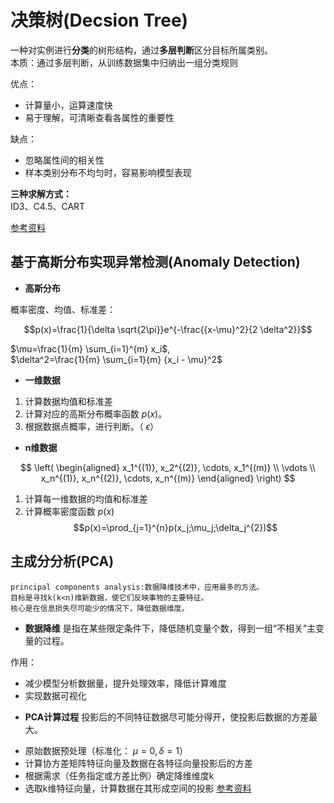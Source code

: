 # 决策树(Decsion Tree)

一种对实例进行**分类**的树形结构，通过**多层判断**区分目标所属类别。  
本质：通过多层判断，从训练数据集中归纳出一组分类规则

优点：
- 计算量小，运算速度快
- 易于理解，可清晰查看各属性的重要性

缺点：
- 忽略属性间的相关性
- 样本类别分布不均匀时，容易影响模型表现


**三种求解方式：**  
ID3、C4.5、CART

[参考资料](https://www.cnblogs.com/callyblog/p/9724823.html)  

## 基于高斯分布实现异常检测(Anomaly Detection)

- **高斯分布**

概率密度、均值、标准差：

 $$p(x)=\frac{1}{\delta \sqrt{2\pi}}e^{-\frac{{x-\mu}^2}{2 \delta^2}}$$

 $\mu=\frac{1}{m} \sum_{i=1}^{m} x_i$,  
 $\delta^2=\frac{1}{m} \sum_{i=1}{m} {x_i - \mu}^2$  

- **一维数据**
1. 计算数据均值和标准差
2. 计算对应的高斯分布概率函数 $p(x)$。
3. 根据数据点概率，进行判断。（ $\epsilon$）

- **n维数据**


$$ 
\left( 
\begin{aligned}
x_1^{(1)}, x_2^{(2)}, \cdots, x_1^{(m)} \\
   \vdots   \\
x_n^{(1)}, x_n^{(2)}, \cdots, x_n^{(m)} 
\end{aligned}
\right)
$$  

1. 计算每一维数据的均值和标准差
2. 计算概率密度函数 $p(x)$
$$p(x)=\prod_{j=1}^{n}p(x_j;\mu_j;\delta_j^{2})$$

## 主成分分析(PCA)
    principal components analysis:数据降维技术中，应用最多的方法。
    目标是寻找k(k<n)维新数据，使它们反映事物的主要特征。
    核心是在信息损失尽可能少的情况下，降低数据维度。

- **数据降维**
是指在某些限定条件下，降低随机变量个数，得到一组“不相关”主变量的过程。

作用：  
+ 减少模型分析数据量，提升处理效率，降低计算难度
+ 实现数据可视化

- **PCA计算过程**
投影后的不同特征数据尽可能分得开，使投影后数据的方差最大。

* 原始数据预处理（标准化： $\mu=0,\delta=1$）
* 计算协方差矩阵特征向量及数据在各特征向量投影后的方差
* 根据需求（任务指定或方差比例）确定降维维度k
* 选取k维特征向量，计算数据在其形成空间的投影
[参考资料](https://www.imooc.com/article/36272)



















